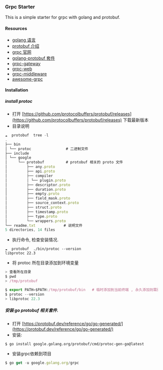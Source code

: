 ### Grpc Starter 

This is a simple starter for grpc with golang and protobuf.

#### Resources 

* [golang 语言](https://golang.org/)
* [protobuf 介绍](https://developers.google.com/protocol-buffers/)
* [grpc 官网](https://grpc.io/)
* [golang-protobuf 套件](https://github.com/golang/protobuf)
* [grpc-gateway](https://github.com/grpc-ecosystem/grpc-gateway)
* [grpc-web](https://github.com/improbable-eng/grpc-web)
* [grpc-middleware](https://github.com/grpc-ecosystem/go-grpc-middleware)
* [awesome-grpc](https://github.com/grpc-ecosystem/awesome-grpc#go)


#### Installation

##### install protoc

* 打开 [https://github.com/protocolbuffers/protobuf/releases](https://github.com/protocolbuffers/protobuf/releases) 下载最新版本
* 目录说明
```javascript
☁  protobuf  tree -l
.
├── bin
│ └── protoc                # 二进制文件
├── include
│ └── google
│     └── protobuf          # protobuf 相关的 proto 文件
│         ├── any.proto
│         ├── api.proto
│         ├── compiler
│         │ └── plugin.proto
│         ├── descriptor.proto
│         ├── duration.proto
│         ├── empty.proto
│         ├── field_mask.proto
│         ├── source_context.proto
│         ├── struct.proto
│         ├── timestamp.proto
│         ├── type.proto
│         └── wrappers.proto
└── readme.txt             # 说明文件
5 directories, 14 files
```
* 执行命令, 检查安装情况. 
```shell
☁  protobuf  ./bin/protoc --version
libprotoc 22.3
```

* 将 protoc 所在目录添加到环境变量
```javascript
> 查看所在目录 
$ pwd
> /tmp/protobuf

$ export PATH=$PATH:/tmp/protobuf/bin   # 临时添加到当前终端 , 永久添加则需要修改 ~/.bash_profile 文件
$ protoc --version
> libprotoc 22.3
```


##### 安装 go protobuf 相关套件. 

* 打开 [https://protobuf.dev/reference/go/go-generated/](https://protobuf.dev/reference/go/go-generated/)
* 安装:
```shell 
$ go install google.golang.org/protobuf/cmd/protoc-gen-go@latest
```

* 安装grpc依赖到项目
```javascript
$ go get -u google.golang.org/grpc
```
